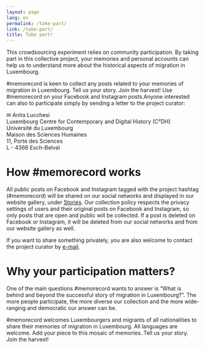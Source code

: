 ```yaml
---
layout: page
lang: en
permalink: /take-part/
link: /take-part/
title: Take part!
---
```


This crowdsourcing experiment relies on community participation. By taking part in this collective project, your memories and personal accounts can help us to understand more about the historical aspects of migration in Luxembourg.

#memorecord is keen to collect any posts related to your memories of migration in Luxembourg. Tell us your story. Join the harvest! Use #memorecord on your Facebook and Instagram posts.Anyone interested can also to participate simply by sending a letter to the project curator:

<div class="smaller">
&#9993; 
Anita Lucchesi<br>
Luxembourg Centre for Contemporary and Digital History (C²DH)<br>
Université du Luxembourg<br>
Maison des Sciences Humaines<br>
11, Porte des Sciences<br>
L - 4366 Esch-Belval<br>
</div>
<!-- more -->

# **How #memorecord works**

All public posts on Facebook and Instagram tagged with the project hashtag (#memorecord) will be shared on our social networks and displayed in our website gallery, under [Stories](https://memorecord.uni.lu/stories/). Our collection policy respects the privacy settings of users and their original posts on Facebook and Instagram, so only posts that are open and public will be collected. If a post is deleted on Facebook or Instagram, it will be deleted from our social networks and from our website gallery as well.

If you want to share something privately, you are also welcome to contact the project curator by [e-mail](mailto:memorecord@uni.lu).

# **Why your participation matters?**

One of the main questions #memorecord wants to answer is “What is behind and beyond the successful story of migration in Luxembourg?”. The more people participate, the more diverse our collection and the more wide-ranging and democratic our answer can be.

#memorecord welcomes Luxembourgers and migrants of all nationalities to share their memories of migration in Luxembourg. All languages are welcome. Add your piece to this mosaic of memories. Tell us your story. Join the harvest!
